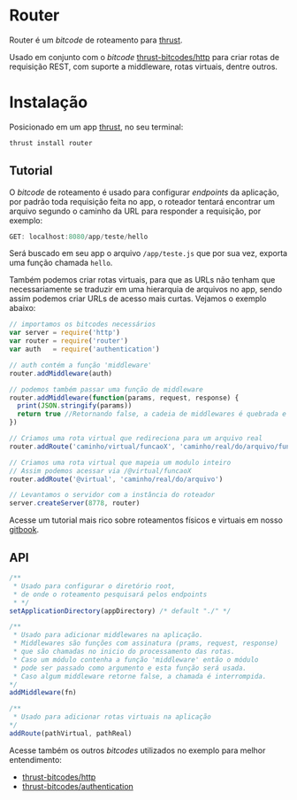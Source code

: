 Router
===============

Router é um *bitcode* de roteamento para [thrust](https://github.com/Thrustjs/thrust).

Usado em conjunto com o *bitcode* [thrust-bitcodes/http](https://github.com/thrust-bitcodes/http) para criar rotas de requisição REST, com suporte a middleware, rotas virtuais, dentre outros.

# Instalação

Posicionado em um app [thrust](https://github.com/thrustjs/thrust), no seu terminal:

```bash
thrust install router
```

## Tutorial

O *bitcode* de roteamento é usado para configurar *endpoints* da aplicação, por padrão toda requisição feita no app, o roteador tentará encontrar um arquivo segundo o caminho da URL para responder a requisição, por exemplo:

```javascript
GET: localhost:8080/app/teste/hello
```
Será buscado em seu app o arquivo ```/app/teste.js``` que por sua vez, exporta uma função chamada ```hello```.

Também podemos criar rotas virtuais, para que as URLs não tenham que necessariamente se traduzir em uma hierarquia de arquivos no app, sendo assim podemos criar URLs de acesso mais curtas.
Vejamos o exemplo abaixo:

```javascript
// importamos os bitcodes necessários
var server = require('http')
var router = require('router')
var auth   = require('authentication')

// auth contém a função 'middleware'
router.addMiddleware(auth)

// podemos também passar uma função de middleware
router.addMiddleware(function(params, request, response) {
  print(JSON.stringify(params))
  return true //Retornando false, a cadeia de middlewares é quebrada e a requisição não é processada
})

// Criamos uma rota virtual que redireciona para um arquivo real
router.addRoute('caminho/virtual/funcaoX', 'caminho/real/do/arquivo/funcaoX')

// Criamos uma rota virtual que mapeia um modulo inteiro
// Assim podemos acessar via /@virtual/funcaoX
router.addRoute('@virtual', 'caminho/real/do/arquivo')

// Levantamos o servidor com a instância do roteador
server.createServer(8778, router)
```

Acesse um tutorial mais rico sobre roteamentos físicos e virtuais em nosso [gitbook](https://thrustjs.gitbooks.io/thrustjs/roteamento.html).

## API

```javascript
/**
 * Usado para configurar o diretório root,
 * de onde o roteamento pesquisará pelos endpoints
 * */
setApplicationDirectory(appDirectory) /* default "./" */

/**
 * Usado para adicionar middlewares na aplicação.
 * Middlewares são funções com assinatura (prams, request, response)
 * que são chamadas no inicio do processamento das rotas.
 * Caso um módulo contenha a função 'middleware' então o módulo
 * pode ser passado como argumento e esta função será usada.
 * Caso algum middleware retorne false, a chamada é interrompida.
*/
addMiddleware(fn)

/**
 * Usado para adicionar rotas virtuais na aplicação
*/
addRoute(pathVirtual, pathReal)
```

Acesse também os outros *bitcodes* utilizados no exemplo para melhor entendimento:

- [thrust-bitcodes/http](https://github.com/thrust-bitcodes/http)
- [thrust-bitcodes/authentication](https://github.com/thrust-bitcodes/authentication)



